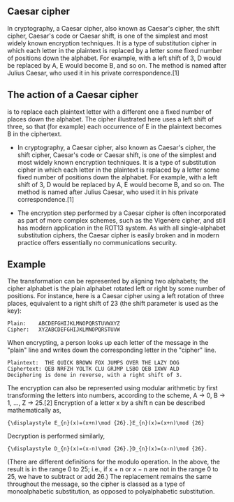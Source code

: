 ## Caesar cipher
In cryptography, a Caesar cipher, also known as Caesar's cipher, the shift cipher, Caesar's code or Caesar shift, is one of the simplest and most widely known encryption techniques. It is a type of substitution cipher in which each letter in the plaintext is replaced by a letter some fixed number of positions down the alphabet. For example, with a left shift of 3, D would be replaced by A, E would become B, and so on. The method is named after Julius Caesar, who used it in his private correspondence.[1]

## The action of a Caesar cipher
 is to replace each plaintext letter with a different one a fixed number of places down the alphabet. The cipher illustrated here uses a left shift of three, so that (for example) each occurrence of E in the plaintext becomes B in the ciphertext.
 * In cryptography, a Caesar cipher, also known as Caesar's cipher, the shift cipher, Caesar's code or Caesar shift, is one of the simplest and most widely known encryption techniques. It is a type of substitution cipher in which each letter in the plaintext is replaced by a letter some fixed number of positions down the alphabet. For example, with a left shift of 3, D would be replaced by A, E would become B, and so on. The method is named after Julius Caesar, who used it in his private correspondence.[1]

* The encryption step performed by a Caesar cipher is often incorporated as part of more complex schemes, such as the Vigenère cipher, and still has modern application in the ROT13 system. As with all single-alphabet substitution ciphers, the Caesar cipher is easily broken and in modern practice offers essentially no communications security.

## Example
The transformation can be represented by aligning two alphabets; the cipher alphabet is the plain alphabet rotated left or right by some number of positions. For instance, here is a Caesar cipher using a left rotation of three places, equivalent to a right shift of 23 (the shift parameter is used as the key):
```
Plain:    ABCDEFGHIJKLMNOPQRSTUVWXYZ
Cipher:   XYZABCDEFGHIJKLMNOPQRSTUVW
```
When encrypting, a person looks up each letter of the message in the "plain" line and writes down the corresponding letter in the "cipher" line.
```
Plaintext:  THE QUICK BROWN FOX JUMPS OVER THE LAZY DOG
Ciphertext: QEB NRFZH YOLTK CLU GRJMP LSBO QEB IXWV ALD
Deciphering is done in reverse, with a right shift of 3.
```
The encryption can also be represented using modular arithmetic by first transforming the letters into numbers, according to the scheme, A → 0, B → 1, ..., Z → 25.[2] Encryption of a letter x by a shift n can be described mathematically as,


```
{\displaystyle E_{n}(x)=(x+n)\mod {26}.}E_{n}(x)=(x+n)\mod {26}
```

Decryption is performed similarly,

```
{\displaystyle D_{n}(x)=(x-n)\mod {26}.}D_{n}(x)=(x-n)\mod {26}.
```

(There are different definitions for the modulo operation. In the above, the result is in the range 0 to 25; i.e., if x + n or x − n are not in the range 0 to 25, we have to subtract or add 26.)
The replacement remains the same throughout the message, so the cipher is classed as a type of monoalphabetic substitution, as opposed to polyalphabetic substitution.